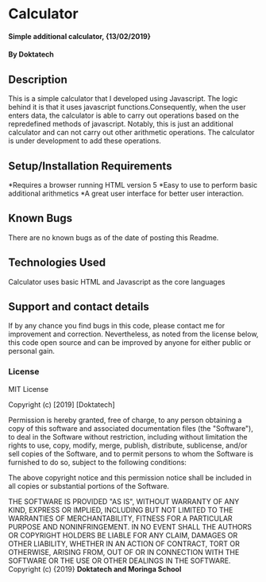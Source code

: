 # Calculator
#### Simple additional calculator, {13/02/2019}
#### By **Doktatech**
## Description
This is a simple calculator that I developed using Javascript. The logic behind it is that it uses javascript functions.Consequently, when the user enters data, the calculator is able to carry out operations based on the repredefined methods of javascript. Notably, this is just an additional calculator and can not carry out other arithmetic operations. The calculator is under development to add these operations. 
## Setup/Installation Requirements
*Requires a browser running HTML version 5
*Easy to use to perform basic additional arithmetics
*A great user interface for better user interaction.

## Known Bugs
There are no known bugs as of the date of posting this Readme.
## Technologies Used
Calculator uses basic HTML and Javascript as the core languages
## Support and contact details
  If by any chance you find bugs in this code, please contact me for improvement and correction. Nevertheless, as noted from the license below, this code open source and can be improved by anyone for either public or personal gain. 
### License
MIT License

Copyright (c) [2019] [Doktatech]

Permission is hereby granted, free of charge, to any person obtaining a copy
of this software and associated documentation files (the "Software"), to deal
in the Software without restriction, including without limitation the rights
to use, copy, modify, merge, publish, distribute, sublicense, and/or sell
copies of the Software, and to permit persons to whom the Software is
furnished to do so, subject to the following conditions:

The above copyright notice and this permission notice shall be included in all
copies or substantial portions of the Software.

THE SOFTWARE IS PROVIDED "AS IS", WITHOUT WARRANTY OF ANY KIND, EXPRESS OR
IMPLIED, INCLUDING BUT NOT LIMITED TO THE WARRANTIES OF MERCHANTABILITY,
FITNESS FOR A PARTICULAR PURPOSE AND NONINFRINGEMENT. IN NO EVENT SHALL THE
AUTHORS OR COPYRIGHT HOLDERS BE LIABLE FOR ANY CLAIM, DAMAGES OR OTHER
LIABILITY, WHETHER IN AN ACTION OF CONTRACT, TORT OR OTHERWISE, ARISING FROM,
OUT OF OR IN CONNECTION WITH THE SOFTWARE OR THE USE OR OTHER DEALINGS IN THE
SOFTWARE.
Copyright (c) {2019} **Doktatech and Moringa School**
  
